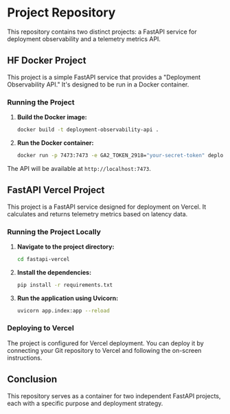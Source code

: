 # Project Repository

This repository contains two distinct projects: a FastAPI service for deployment observability and a telemetry metrics API.

## HF Docker Project

This project is a simple FastAPI service that provides a "Deployment Observability API." It's designed to be run in a Docker container.

### Running the Project

1.  **Build the Docker image:**
    ```bash
    docker build -t deployment-observability-api .
    ```
2.  **Run the Docker container:**
    ```bash
    docker run -p 7473:7473 -e GA2_TOKEN_2918="your-secret-token" deployment-observability-api
    ```

The API will be available at `http://localhost:7473`.

## FastAPI Vercel Project

This project is a FastAPI service designed for deployment on Vercel. It calculates and returns telemetry metrics based on latency data.

### Running the Project Locally

1.  **Navigate to the project directory:**
    ```bash
    cd fastapi-vercel
    ```
2.  **Install the dependencies:**
    ```bash
    pip install -r requirements.txt
    ```
3.  **Run the application using Uvicorn:**
    ```bash
    uvicorn app.index:app --reload
    ```

### Deploying to Vercel

The project is configured for Vercel deployment. You can deploy it by connecting your Git repository to Vercel and following the on-screen instructions.

## Conclusion

This repository serves as a container for two independent FastAPI projects, each with a specific purpose and deployment strategy.
